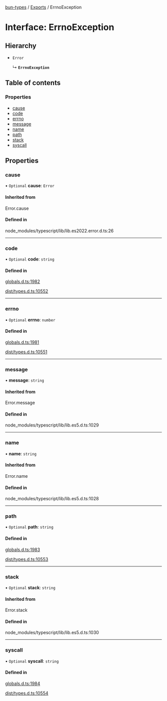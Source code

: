 [bun-types](../README.md) / [Exports](../modules.md) / ErrnoException

# Interface: ErrnoException

## Hierarchy

- `Error`

  ↳ **`ErrnoException`**

## Table of contents

### Properties

- [cause](ErrnoException.md#cause)
- [code](ErrnoException.md#code)
- [errno](ErrnoException.md#errno)
- [message](ErrnoException.md#message)
- [name](ErrnoException.md#name)
- [path](ErrnoException.md#path)
- [stack](ErrnoException.md#stack)
- [syscall](ErrnoException.md#syscall)

## Properties

### cause

• `Optional` **cause**: `Error`

#### Inherited from

Error.cause

#### Defined in

node_modules/typescript/lib/lib.es2022.error.d.ts:26

___

### code

• `Optional` **code**: `string`

#### Defined in

[globals.d.ts:1982](https://github.com/valgaze/bun-types/blob/5e53f27/globals.d.ts#L1982)

[dist/types.d.ts:10552](https://github.com/valgaze/bun-types/blob/5e53f27/dist/types.d.ts#L10552)

___

### errno

• `Optional` **errno**: `number`

#### Defined in

[globals.d.ts:1981](https://github.com/valgaze/bun-types/blob/5e53f27/globals.d.ts#L1981)

[dist/types.d.ts:10551](https://github.com/valgaze/bun-types/blob/5e53f27/dist/types.d.ts#L10551)

___

### message

• **message**: `string`

#### Inherited from

Error.message

#### Defined in

node_modules/typescript/lib/lib.es5.d.ts:1029

___

### name

• **name**: `string`

#### Inherited from

Error.name

#### Defined in

node_modules/typescript/lib/lib.es5.d.ts:1028

___

### path

• `Optional` **path**: `string`

#### Defined in

[globals.d.ts:1983](https://github.com/valgaze/bun-types/blob/5e53f27/globals.d.ts#L1983)

[dist/types.d.ts:10553](https://github.com/valgaze/bun-types/blob/5e53f27/dist/types.d.ts#L10553)

___

### stack

• `Optional` **stack**: `string`

#### Inherited from

Error.stack

#### Defined in

node_modules/typescript/lib/lib.es5.d.ts:1030

___

### syscall

• `Optional` **syscall**: `string`

#### Defined in

[globals.d.ts:1984](https://github.com/valgaze/bun-types/blob/5e53f27/globals.d.ts#L1984)

[dist/types.d.ts:10554](https://github.com/valgaze/bun-types/blob/5e53f27/dist/types.d.ts#L10554)
